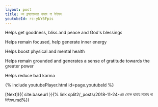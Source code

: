 ```yaml
---
layout: post
title: ওম ব্রহ্মলোকায়া নামায গা টাইমস
youtubeId: rc-yNY6Fpis
---
```

 
 
Helps get goodness, bliss and peace and God's blessings
 
Helps remain focused, help generate inner energy 
 
Helps boost physical and mental health 
 
Helps remain grounded and generates a sense of gratitude towards the greater power 
 
Helps reduce bad karma
 
 
 
 


{% include youtubePlayer.html id=page.youtubeId %}
 
[Next]({{ site.baseurl }}{% link  split2/_posts/2018-11-24-ওম মোক্ষ দ্বারায় নামায গা টাইমস.md%})
 
